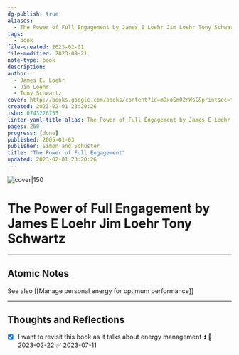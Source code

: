 ```yaml
---
dg-publish: true
aliases:
  - The Power of Full Engagement by James E Loehr Jim Loehr Tony Schwartz
tags:
  - book
file-created: 2023-02-01
file-modified: 2023-09-21
note-type: book 
description: 
author:
  - James E. Loehr
  - Jim Loehr
  - Tony Schwartz
cover: http://books.google.com/books/content?id=mDxoSmO2nWsC&printsec=frontcover&img=1&zoom=1&edge=curl&source=gbs_api
created: 2023-02-01 23:20:26
isbn: 0743226755 
linter-yaml-title-alias: The Power of Full Engagement by James E Loehr Jim Loehr Tony Schwartz
pages: 260
progress: [done]
published: 2005-01-03
publisher: Simon and Schuster
title: "The Power of Full Engagement"
updated: 2023-02-01 23:20:26
---
```


![cover|150](http://books.google.com/books/content?id=mDxoSmO2nWsC&printsec=frontcover&img=1&zoom=1&edge=curl&source=gbs_api)

# The Power of Full Engagement by James E Loehr Jim Loehr Tony Schwartz

---

## Atomic Notes

See also [[Manage personal energy for optimum performance]]

---

## Thoughts and Reflections

- [x] I want to revisit this book as it talks about energy management ⏫ 📅 2023-02-22 ✅ 2023-07-11
